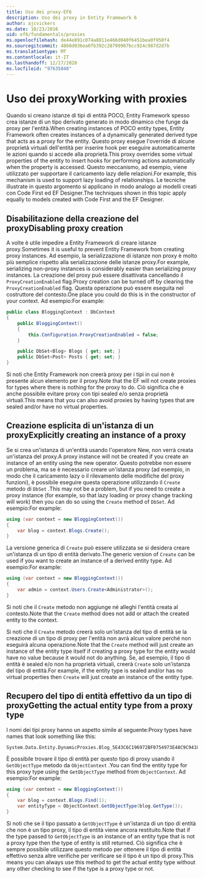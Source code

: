 ```yaml
---
title: Uso dei proxy-EF6
description: Uso dei proxy in Entity Framework 6
author: ajcvickers
ms.date: 10/23/2016
uid: ef6/fundamentals/proxies
ms.openlocfilehash: de44e891c074a8811e466d040f6451bea0f950f4
ms.sourcegitcommit: 4860d036ea0fb392c28799907bcc924c987d2d7b
ms.translationtype: MT
ms.contentlocale: it-IT
ms.lasthandoff: 12/17/2020
ms.locfileid: "97635848"
---
```

# <a name="working-with-proxies"></a><span data-ttu-id="d7124-103">Uso dei proxy</span><span class="sxs-lookup"><span data-stu-id="d7124-103">Working with proxies</span></span>
<span data-ttu-id="d7124-104">Quando si creano istanze di tipi di entità POCO, Entity Framework spesso crea istanze di un tipo derivato generato in modo dinamico che funge da proxy per l'entità.</span><span class="sxs-lookup"><span data-stu-id="d7124-104">When creating instances of POCO entity types, Entity Framework often creates instances of a dynamically generated derived type that acts as a proxy for the entity.</span></span> <span data-ttu-id="d7124-105">Questo proxy esegue l'override di alcune proprietà virtuali dell'entità per inserire hook per eseguire automaticamente le azioni quando si accede alla proprietà.</span><span class="sxs-lookup"><span data-stu-id="d7124-105">This proxy overrides some virtual properties of the entity to insert hooks for performing actions automatically when the property is accessed.</span></span> <span data-ttu-id="d7124-106">Questo meccanismo, ad esempio, viene utilizzato per supportare il caricamento lazy delle relazioni.</span><span class="sxs-lookup"><span data-stu-id="d7124-106">For example, this mechanism is used to support lazy loading of relationships.</span></span> <span data-ttu-id="d7124-107">Le tecniche illustrate in questo argomento si applicano in modo analogo ai modelli creati con Code First ed EF Designer.</span><span class="sxs-lookup"><span data-stu-id="d7124-107">The techniques shown in this topic apply equally to models created with Code First and the EF Designer.</span></span>  

## <a name="disabling-proxy-creation"></a><span data-ttu-id="d7124-108">Disabilitazione della creazione del proxy</span><span class="sxs-lookup"><span data-stu-id="d7124-108">Disabling proxy creation</span></span>  

<span data-ttu-id="d7124-109">A volte è utile impedire a Entity Framework di creare istanze proxy.</span><span class="sxs-lookup"><span data-stu-id="d7124-109">Sometimes it is useful to prevent Entity Framework from creating proxy instances.</span></span> <span data-ttu-id="d7124-110">Ad esempio, la serializzazione di istanze non proxy è molto più semplice rispetto alla serializzazione delle istanze proxy.</span><span class="sxs-lookup"><span data-stu-id="d7124-110">For example, serializing non-proxy instances is considerably easier than serializing proxy instances.</span></span> <span data-ttu-id="d7124-111">La creazione del proxy può essere disattivata cancellando il `ProxyCreationEnabled` flag.</span><span class="sxs-lookup"><span data-stu-id="d7124-111">Proxy creation can be turned off by clearing the `ProxyCreationEnabled` flag.</span></span> <span data-ttu-id="d7124-112">Questa operazione può essere eseguita nel costruttore del contesto.</span><span class="sxs-lookup"><span data-stu-id="d7124-112">One place you could do this is in the constructor of your context.</span></span> <span data-ttu-id="d7124-113">Ad esempio:</span><span class="sxs-lookup"><span data-stu-id="d7124-113">For example:</span></span>  

``` csharp
public class BloggingContext : DbContext
{
    public BloggingContext()
    {
        this.Configuration.ProxyCreationEnabled = false;
    }  

    public DbSet<Blog> Blogs { get; set; }
    public DbSet<Post> Posts { get; set; }
}
```  

<span data-ttu-id="d7124-114">Si noti che Entity Framework non creerà proxy per i tipi in cui non è presente alcun elemento per il proxy.</span><span class="sxs-lookup"><span data-stu-id="d7124-114">Note that the EF will not create proxies for types where there is nothing for the proxy to do.</span></span> <span data-ttu-id="d7124-115">Ciò significa che è anche possibile evitare proxy con tipi sealed e/o senza proprietà virtuali.</span><span class="sxs-lookup"><span data-stu-id="d7124-115">This means that you can also avoid proxies by having types that are sealed and/or have no virtual properties.</span></span>  

## <a name="explicitly-creating-an-instance-of-a-proxy"></a><span data-ttu-id="d7124-116">Creazione esplicita di un'istanza di un proxy</span><span class="sxs-lookup"><span data-stu-id="d7124-116">Explicitly creating an instance of a proxy</span></span>  

<span data-ttu-id="d7124-117">Se si crea un'istanza di un'entità usando l'operatore New, non verrà creata un'istanza del proxy.</span><span class="sxs-lookup"><span data-stu-id="d7124-117">A proxy instance will not be created if you create an instance of an entity using the new operator.</span></span> <span data-ttu-id="d7124-118">Questo potrebbe non essere un problema, ma se è necessario creare un'istanza proxy (ad esempio, in modo che il caricamento lazy o il rilevamento delle modifiche del proxy funzioni), è possibile eseguire questa operazione utilizzando il `Create` metodo di `DbSet` .</span><span class="sxs-lookup"><span data-stu-id="d7124-118">This may not be a problem, but if you need to create a proxy instance (for example, so that lazy loading or proxy change tracking will work) then you can do so using the `Create` method of `DbSet`.</span></span> <span data-ttu-id="d7124-119">Ad esempio:</span><span class="sxs-lookup"><span data-stu-id="d7124-119">For example:</span></span>  

``` csharp
using (var context = new BloggingContext())
{
    var blog = context.Blogs.Create();
}
```  

<span data-ttu-id="d7124-120">La versione generica di `Create` può essere utilizzata se si desidera creare un'istanza di un tipo di entità derivato.</span><span class="sxs-lookup"><span data-stu-id="d7124-120">The generic version of `Create` can be used if you want to create an instance of a derived entity type.</span></span> <span data-ttu-id="d7124-121">Ad esempio:</span><span class="sxs-lookup"><span data-stu-id="d7124-121">For example:</span></span>  

``` csharp
using (var context = new BloggingContext())
{
    var admin = context.Users.Create<Administrator>();
}
```  

<span data-ttu-id="d7124-122">Si noti che il `Create` metodo non aggiunge né alleghi l'entità creata al contesto.</span><span class="sxs-lookup"><span data-stu-id="d7124-122">Note that the `Create` method does not add or attach the created entity to the context.</span></span>  

<span data-ttu-id="d7124-123">Si noti che il `Create` metodo creerà solo un'istanza del tipo di entità se la creazione di un tipo di proxy per l'entità non avrà alcun valore perché non eseguirà alcuna operazione.</span><span class="sxs-lookup"><span data-stu-id="d7124-123">Note that the `Create` method will just create an instance of the entity type itself if creating a proxy type for the entity would have no value because it would not do anything.</span></span> <span data-ttu-id="d7124-124">Se, ad esempio, il tipo di entità è sealed e/o non ha proprietà virtuali, creerà `Create` solo un'istanza del tipo di entità.</span><span class="sxs-lookup"><span data-stu-id="d7124-124">For example, if the entity type is sealed and/or has no virtual properties then `Create` will just create an instance of the entity type.</span></span>  

## <a name="getting-the-actual-entity-type-from-a-proxy-type"></a><span data-ttu-id="d7124-125">Recupero del tipo di entità effettivo da un tipo di proxy</span><span class="sxs-lookup"><span data-stu-id="d7124-125">Getting the actual entity type from a proxy type</span></span>  

<span data-ttu-id="d7124-126">I nomi dei tipi proxy hanno un aspetto simile al seguente:</span><span class="sxs-lookup"><span data-stu-id="d7124-126">Proxy types have names that look something like this:</span></span>  

```
System.Data.Entity.DynamicProxies.Blog_5E43C6C196972BF0754973E48C9C941092D86818CD94005E9A759B70BF6E48E6
```

<span data-ttu-id="d7124-127">È possibile trovare il tipo di entità per questo tipo di proxy usando il `GetObjectType` metodo da `ObjectContext` .</span><span class="sxs-lookup"><span data-stu-id="d7124-127">You can find the entity type for this proxy type using the `GetObjectType` method from `ObjectContext`.</span></span> <span data-ttu-id="d7124-128">Ad esempio:</span><span class="sxs-lookup"><span data-stu-id="d7124-128">For example:</span></span>  

``` csharp
using (var context = new BloggingContext())
{
    var blog = context.Blogs.Find(1);
    var entityType = ObjectContext.GetObjectType(blog.GetType());
}
```  

<span data-ttu-id="d7124-129">Si noti che se il tipo passato a `GetObjectType` è un'istanza di un tipo di entità che non è un tipo proxy, il tipo di entità viene ancora restituito.</span><span class="sxs-lookup"><span data-stu-id="d7124-129">Note that if the type passed to `GetObjectType` is an instance of an entity type that is not a proxy type then the type of entity is still returned.</span></span> <span data-ttu-id="d7124-130">Ciò significa che è sempre possibile utilizzare questo metodo per ottenere il tipo di entità effettivo senza altre verifiche per verificare se il tipo è un tipo di proxy.</span><span class="sxs-lookup"><span data-stu-id="d7124-130">This means you can always use this method to get the actual entity type without any other checking to see if the type is a proxy type or not.</span></span>  

